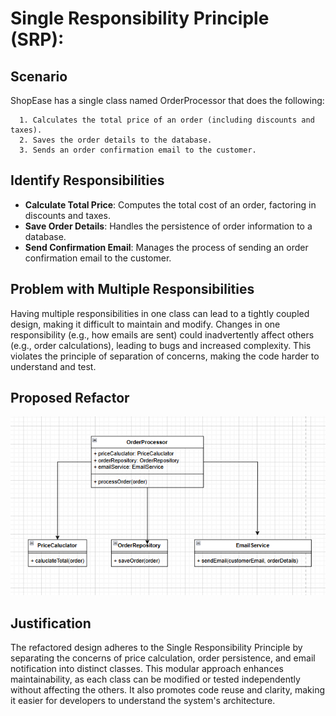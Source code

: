 # Single Responsibility Principle (SRP):
## Scenario
ShopEase has a single class named OrderProcessor that does the following:

      1. Calculates the total price of an order (including discounts and taxes).
      2. Saves the order details to the database.
      3. Sends an order confirmation email to the customer.

## Identify Responsibilities
- **Calculate Total Price**: Computes the total cost of an order, factoring in discounts and taxes.
- **Save Order Details**: Handles the persistence of order information to a database.
- **Send Confirmation Email**: Manages the process of sending an order confirmation email to the customer.

## Problem with Multiple Responsibilities
Having multiple responsibilities in one class can lead to a tightly coupled design, making it difficult to maintain and modify. Changes in one responsibility (e.g., how emails are sent) could inadvertently affect others (e.g., order calculations), leading to bugs and increased complexity. This violates the principle of separation of concerns, making the code harder to understand and test.

## Proposed Refactor
![SRP UML Diagram](SCREENSHOTS/SRP.png)

## Justification
The refactored design adheres to the Single Responsibility Principle by separating the concerns of price calculation, order persistence, and email notification into distinct classes. This modular approach enhances maintainability, as each class can be modified or tested independently without affecting the others. It also promotes code reuse and clarity, making it easier for developers to understand the system's architecture.
